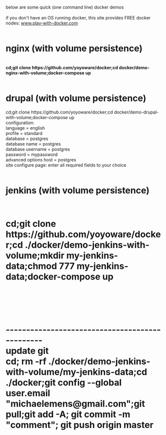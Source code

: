 below are some quick (one command line) docker demos<br>
<br>
if you don't have an OS running docker, this site provides FREE docker nodes: www.play-with-docker.com<br>
<br>
<h1>nginx (with volume persistence)</h1><br>
<b>cd;git clone https://github.com/yoyoware/docker;cd docker/demo-nginx-with-volume;docker-compose up</b><br>
<br>
<h1>drupal (with volume persistence)</h1>cd;git clone https://github.com/yoyoware/docker;cd docker/demo-drupal-with-volume;docker-compose up</b><br>
configuration:<br>
language = english<br>
profile = standard<br>
database = postgres<br>
database name = postgres<br>
database username = postgres<br>
password = mypassword<br>
advanced options host = postgres<br>
site configure page: enter all required fields to your choice<br>
<br>
<h1>jenkins (with volume persistence)<h1><br>
<b>cd;git clone https://github.com/yoyoware/docker;cd ./docker/demo-jenkins-with-volume;mkdir my-jenkins-data;chmod 777 my-jenkins-data;docker-compose up</b><br>
<br>
<br>
<br>
<br>
-----------------------------------------------<br>
update git<br>
<b>cd; rm -rf ./docker/demo-jenkins-with-volume/my-jenkins-data;cd ./docker;git config --global user.email "michaelemens@gmail.com";git pull;git add -A; git commit -m "comment"; git push origin master</b><br>




